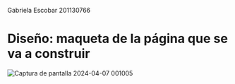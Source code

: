 Gabriela Escobar 201130766
# Diseño: maqueta de la página que se va a construir

![Captura de pantalla 2024-04-07 001005](https://github.com/gabrielaeescobar/Taller-1-Desarrollo-de-SW/assets/123558557/c8f559f7-87b9-46ca-aa88-2cbc382f4e31)
